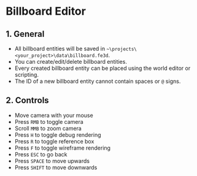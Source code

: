 # Billboard Editor

## 1. General

- All billboard entities will be saved in `~\projects\<your_project>\data\billboard.fe3d`.
- You can create/edit/delete billboard entities.
- Every created billboard entity can be placed using the world editor or scripting.
- The ID of a new billboard entity cannot contain spaces or `@` signs.

## 2. Controls

- Move camera with your mouse
- Press `RMB` to toggle camera
- Scroll `MMB` to zoom camera
- Press `H` to toggle debug rendering
- Press `R` to toggle reference box
- Press `F` to toggle wireframe rendering
- Press `ESC` to go back
- Press `SPACE` to move upwards
- Press `SHIFT` to move downwards

